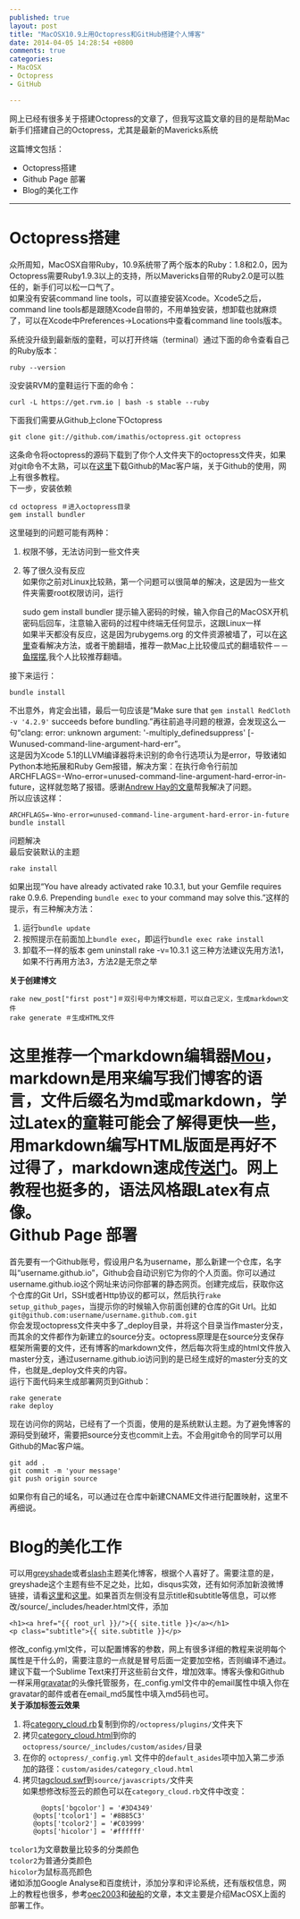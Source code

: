 ```yaml
---
published: true
layout: post
title: "MacOSX10.9上用Octopress和GitHub搭建个人博客"
date: 2014-04-05 14:28:54 +0800
comments: true
categories: 
- MacOSX
- Octopress
- GitHub

---
```

网上已经有很多关于搭建Octopress的文章了，但我写这篇文章的目的是帮助Mac新手们搭建自己的Octopress，尤其是最新的Mavericks系统

这篇博文包括：

- Octopress搭建
- Github Page 部署
- Blog的美化工作

<!-- more -->
---
Octopress搭建
==
众所周知，MacOSX自带Ruby，10.9系统带了两个版本的Ruby：1.8和2.0，因为Octopress需要Ruby1.9.3以上的支持，所以Mavericks自带的Ruby2.0是可以胜任的，新手们可以松一口气了。  
如果没有安装command line tools，可以直接安装Xcode。Xcode5之后，command line tools都是跟随Xcode自带的，不用单独安装，想卸载也就麻烦了，可以在Xcode中Preferences->Locations中查看command line tools版本。  

系统没升级到最新版的童鞋，可以打开终端（terminal）通过下面的命令查看自己的Ruby版本：

    ruby --version
没安装RVM的童鞋运行下面的命令：

    curl -L https://get.rvm.io | bash -s stable --ruby

下面我们需要从Github上clone下Octopress
    
    git clone git://github.com/imathis/octopress.git octopress
    
这条命令将octopress的源码下载到了你个人文件夹下的octopress文件夹，如果对git命令不太熟，可以在[这里](https://mac.github.com)下载Github的Mac客户端，关于Github的使用，网上有很多教程。  
下一步，安装依赖

    cd octopress ＃进入octopress目录
    gem install bundler
这里碰到的问题可能有两种：  
1. 权限不够，无法访问到一些文件夹  
2. 等了很久没有反应  
如果你之前对Linux比较熟，第一个问题可以很简单的解决，这是因为一些文件夹需要root权限访问，运行
    
    sudo gem install bundler
提示输入密码的时候，输入你自己的MacOSX开机密码后回车，注意输入密码的过程中终端无任何显示，这跟Linux一样  
如果半天都没有反应，这是因为rubygems.org 的文件资源被墙了，可以在[这里](http://ruby.taobao.org)查看解决方法，或者干脆翻墙，推荐一款Mac上比较傻瓜式的翻墙软件－－[鱼摆摆](http://macappbox.com/yubaibai/),我个人比较推荐翻墙。

接下来运行：    
    
    bundle install
不出意外，肯定会出错，最后一句应该是“Make sure that `gem install RedCloth -v '4.2.9'` succeeds before bundling.”再往前追寻问题的根源，会发现这么一句“clang: error: unknown argument: '-multiply_definedsuppress' [-Wunused-command-line-argument-hard-err”。  
这是因为Xcode 5.1的LLVM编译器将未识别的命令行选项认为是error，导致诸如Python本地拓展和Ruby Gem报错，解决方案：在执行命令行前加ARCHFLAGS=-Wno-error=unused-command-line-argument-hard-error-in-future，这样就忽略了报错。感谢[Andrew Hay的文章](http://www.andrewhay.ca/archives/2558?utm_source=tuicool)帮我解决了问题。  
所以应该这样：

    ARCHFLAGS=-Wno-error=unused-command-line-argument-hard-error-in-future bundle install
问题解决  
最后安装默认的主题

    rake install    
如果出现“You have already activated rake 10.3.1, but your Gemfile requires rake 0.9.6. Prepending `bundle exec` to your command may solve this.”这样的提示，有三种解决方法：  
1. 运行`bundle update`
2. 按照提示在前面加上`bundle exec`，即运行`bundle exec rake install`
3. 卸载不一样的版本 gem uninstall rake -v=10.3.1 
这三种方法建议先用方法1，如果不行再用方法3，方法2是无奈之举  

**关于创建博文**
    
    rake new_post["first post"]＃双引号中为博文标题，可以自己定义，生成markdown文件
    rake generate ＃生成HTML文件

这里推荐一个markdown编辑器[Mou](http://mouapp.com)，markdown是用来编写我们博客的语言，文件后缀名为md或markdown，学过Latex的童鞋可能会了解得更快一些，用markdown编写HTML版面是再好不过得了，markdown速成[传送门](http://www.ituring.com.cn/article/23)。网上教程也挺多的，语法风格跟Latex有点像。  
Github Page 部署
==
首先要有一个Github账号，假设用户名为username，那么新建一个仓库，名字叫“username.github.io”，Github会自动识别它为你的个人页面。你可以通过username.github.io这个网址来访问你部署的静态网页。创建完成后，获取你这个仓库的Git Url，SSH或者Http协议的都可以，然后执行`rake setup_github_pages`，当提示你的时候输入你前面创建的仓库的Git Url。比如`git@github.com:username/username.github.com.git`  
你会发现octopress文件夹中多了\_deploy目录，并将这个目录当作master分支，而其余的文件都作为新建立的source分支。octopress原理是在source分支保存框架所需要的文件，还有博客的markdown文件，然后每次将生成的html文件放入master分支，通过username.github.io访问到的是已经生成好的master分支的文件，也就是_deploy文件夹的内容。  
运行下面代码来生成部署网页到Github：
    
    rake generate
    rake deploy
现在访问你的网站，已经有了一个页面，使用的是系统默认主题。为了避免博客的源码受到破坏，需要把source分支也commit上去。不会用git命令的同学可以用Github的Mac客户端。
    
    git add .
    git commit -m 'your message'
    git push origin source
    
如果你有自己的域名，可以通过在仓库中新建CNAME文件进行配置映射，这里不再细说。


Blog的美化工作
==
可以用[greyshade](https://github.com/shashankmehta/greyshade)或者[slash](https://github.com/tommy351/Octopress-Theme-Slash)主题美化博客，根据个人喜好了。需要注意的是，greyshade这个主题有些不足之处，比如，disqus实效，还有如何添加新浪微博链接，请看[这里](http://bryanone.com/blog/2014/03/01/problem-with-greyshade/)和[这里](http://imallen.com/blog/2013/05/12/add-support-for-weibo-and-dribbble-to-greyshade.html)。如果首页左侧没有显示title和subtitle等信息，可以修改/source/_includes/header.html文件，添加

    <h1><a href="{{ root_url }}/">{{ site.title }}</a></h1>
    <p class="subtitle">{{ site.subtitle }}</p>
修改\_config.yml文件，可以配置博客的参数，网上有很多详细的教程来说明每个属性是干什么的，需要注意的一点就是冒号后面一定要加空格，否则编译不通过。建议下载一个Sublime Text来打开这些前台文件，增加效率。博客头像和Github一样采用[gravatar](www.gravatar.com)的头像托管服务，在_config.yml文件中的email属性中填入你在gravatar的邮件或者在email_md5属性中填入md5码也可。  
**关于添加标签云效果**  
1. 将[category_cloud.rb](https://github.com/yulingtianxia/yulingtianxia.github.io/blob/source/plugins/category_cloud.rb)复制到你的`/octopress/plugins/`文件夹下  
2. 拷贝[category_cloud.html](https://github.com/yulingtianxia/yulingtianxia.github.io/blob/source/source/_includes/custom/asides/category_cloud.html)到你的`octopress/source/_includes/custom/asides/`目录  
3. 在你的 `octopress/_config.yml` 文件中的`default_asides`项中加入第二步添加的路径：`custom/asides/category_cloud.html`  
4. 拷贝[tagcloud.swf](https://github.com/yulingtianxia/yulingtianxia.github.io/blob/source/source/javascripts/tagcloud.swf)到`source/javascripts/`文件夹  
如果想修改标签云的颜色可以在`category_cloud.rb`文件中改变：  
``` 
		@opts['bgcolor'] = '#3D4349'
      @opts['tcolor1'] = '#8B85C3'
      @opts['tcolor2'] = '#C03999'
      @opts['hicolor'] = '#ffffff'
``` 
`tcolor1`为文章数量比较多的分类颜色  
`tcolor2`为普通分类颜色  
`hicolor`为鼠标高亮颜色  
诸如添加Google Analyse和百度统计，添加分享和评论系统，还有版权信息，网上的教程也很多，参考[oec2003](http://www.cnblogs.com/oec2003/archive/2013/05/31/3109577.html)和[破船](http://beyondvincent.com/blog/2013/07/27/107-hello-page-of-github/)的文章，本文主要是介绍MacOSX上面的部署工作。





    
  
